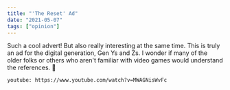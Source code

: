 ```yaml
---
title: "'The Reset' Ad"
date: "2021-05-07"
tags: ["opinion"]
---
```


Such a cool advert! But also really interesting at the same time. This is truly an ad for the digital generation, Gen Ys and Zs. I wonder if many of the older folks or others who aren't familiar with video games would understand the references. 🤔

`youtube: https://www.youtube.com/watch?v=MWAGNisWvFc`
